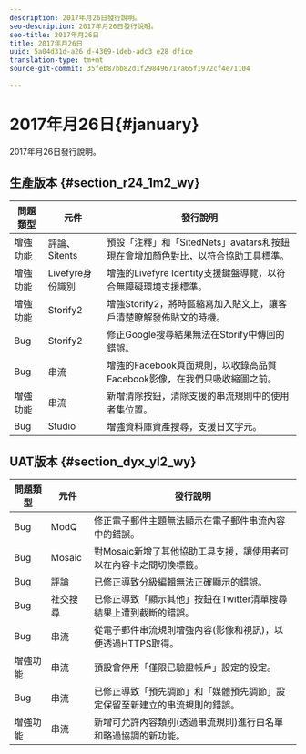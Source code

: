 ```yaml
---
description: 2017年月26日發行說明。
seo-description: 2017年月26日發行說明。
seo-title: 2017年月26日
title: 2017年月26日
uuid: 5a04d31d-a26 d-4369-1deb-adc3 e28 dfice
translation-type: tm+mt
source-git-commit: 35feb87bb82d1f298496717a65f1972cf4e71104

---
```



# 2017年月26日{#january}

2017年月26日發行說明。

## 生產版本 {#section_r24_1m2_wy}

| 問題類型 | 元件 | 發行說明 |
|--- |--- |--- |
| 增強功能 | 評論、Sitents | 預設「注釋」和「SitedNets」avatars和按鈕現在會增加顏色對比，以符合協助工具標準。 |
| 增強功能 | Livefyre身份識別 | 增強的Livefyre Identity支援鍵盤導覽，以符合無障礙環境支援標準。 |
| 增強功能 | Storify2 | 增強Storify2，將時區縮寫加入貼文上，讓客戶清楚瞭解發佈貼文的時機。 |
| Bug | Storify2 | 修正Google搜尋結果無法在Storify中傳回的錯誤。 |
| Bug | 串流 | 增強的Facebook頁面規則，以收錄高品質Facebook影像，在我們只吸收縮圖之前。 |
| 增強功能 | 串流 | 新增清除按鈕，清除支援的串流規則中的使用者集位置。 |
| Bug | Studio | 增強資料庫資產搜尋，支援日文字元。 |


## UAT版本 {#section_dyx_yl2_wy}

| 問題類型 | 元件 | 發行說明 |
|--- |--- |--- |
| Bug | ModQ | 修正電子郵件主題無法顯示在電子郵件串流內容中的錯誤。 |
| Bug | Mosaic | 對Mosaic新增了其他協助工具支援，讓使用者可以在內容卡之間切換標籤。 |
| Bug | 評論 | 已修正導致分級編輯無法正確顯示的錯誤。 |
| Bug | 社交搜尋 | 已修正導致「顯示其他」按鈕在Twitter清單搜尋結果上遭到截斷的錯誤。 |
| Bug | 串流 | 從電子郵件串流規則增強內容(影像和視訊)，以便透過HTTPS取得。 |
| 增強功能 | 串流 | 預設會停用「僅限已驗證帳戶」設定的設定。 |
| Bug | 串流 | 已修正導致「預先調節」和「媒體預先調節」設定保留至新建立的串流規則的錯誤。 |
| 增強功能 | 串流 | 新增可允許內容類別(透過串流規則)進行白名單和略過協調的新功能。 |

